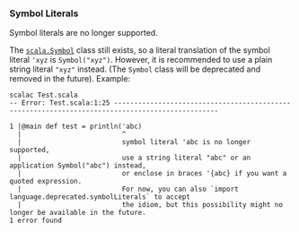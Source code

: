 
### Symbol Literals

Symbol literals are no longer supported.

The [`scala.Symbol`](https://scala-lang.org/api/3.x/scala/Symbol.html) class still exists, so a literal translation of the symbol literal `'xyz` is `Symbol("xyz")`. However, it is recommended to use a plain string literal `"xyz"` instead. (The `Symbol` class will be deprecated and removed in the future). Example:


```
scalac Test.scala
-- Error: Test.scala:1:25 ------------------------------------------------------------------------------------------------

1 |@main def test = println('abc)
  |                         ^
  |                         symbol literal 'abc is no longer supported,
  |                         use a string literal "abc" or an application Symbol("abc") instead,
  |                         or enclose in braces '{abc} if you want a quoted expression.
  |                         For now, you can also `import language.deprecated.symbolLiterals` to accept
  |                         the idiom, but this possibility might no longer be available in the future.
1 error found
```
